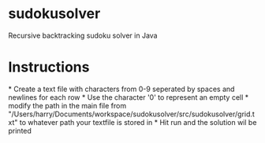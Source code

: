 # sudokusolver
Recursive backtracking sudoku solver in Java

<h1>Instructions</h1>
* Create a text file with characters from 0-9 seperated by spaces and newlines for each row
* Use the character '0' to represent an empty cell
* modify the path in the main file from "/Users/harry/Documents/workspace/sudokusolver/src/sudokusolver/grid.txt"
to whatever path your textfile is stored in
* Hit run and the solution wil be printed

